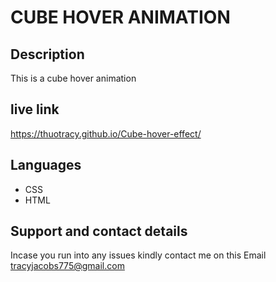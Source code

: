 # CUBE HOVER ANIMATION

## Description

This is a cube hover animation

## live link
https://thuotracy.github.io/Cube-hover-effect/

##  Languages 
* CSS
* HTML 

## Support and contact details
Incase you run into any issues kindly contact me on this Email tracyjacobs775@gmail.com
